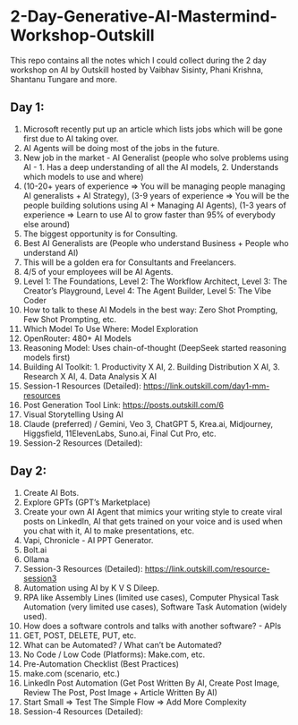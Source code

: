 # 2-Day-Generative-AI-Mastermind-Workshop-Outskill
This repo contains all the notes which I could collect during the 2 day workshop on AI by Outskill hosted by Vaibhav Sisinty, Phani Krishna, Shantanu Tungare and more.

## Day 1:

1. Microsoft recently put up an article which lists jobs which will be gone first due to AI taking over.
2. AI Agents will be doing most of the jobs in the future.
3. New job in the market - AI Generalist (people who solve problems using AI - 1. Has a deep understanding of all the AI models, 2. Understands which models to use and where)
4. (10-20+ years of experience => You will be managing people managing AI generalists + AI Strategy), (3-9 years of experience => You will be the people building solutions using AI + Managing AI Agents), (1-3 years of experience => Learn to use AI to grow faster than 95% of everybody else around)
5. The biggest opportunity is for Consulting.
6. Best AI Generalists are (People who understand Business + People who understand AI)
7. This will be a golden era for Consultants and Freelancers.
8. 4/5 of your employees will be AI Agents.
9. Level 1: The Foundations, Level 2: The Workflow Architect, Level 3: The Creator’s Playground, Level 4: The Agent Builder, Level 5: The Vibe Coder
10. How to talk to these AI Models in the best way: Zero Shot Prompting, Few Shot Prompting, etc.
11. Which Model To Use Where: Model Exploration
12. OpenRouter: 480+ AI Models
13. Reasoning Model: Uses chain-of-thought (DeepSeek started reasoning models first)
14. Building AI Toolkit: 1. Productivity X AI, 2. Building Distribution X AI, 3. Research X AI, 4. Data Analysis X AI
15. Session-1 Resources (Detailed): https://link.outskill.com/day1-mm-resources
16. Post Generation Tool Link: https://posts.outskill.com/6
17. Visual Storytelling Using AI
18. Claude (preferred) / Gemini, Veo 3, ChatGPT 5, Krea.ai, Midjourney, Higgsfield, 11ElevenLabs, Suno.ai, Final Cut Pro, etc.
19. Session-2 Resources (Detailed):

## Day 2:

1. Create AI Bots.
2. Explore GPTs (GPT’s Marketplace)
3. Create your own AI Agent that mimics your writing style to create viral posts on LinkedIn, AI that gets trained on your voice and is used when you chat with it, AI to make presentations, etc.
4. Vapi, Chronicle - AI PPT Generator.
5. Bolt.ai
6. Ollama
7. Session-3 Resources (Detailed): https://link.outskill.com/resource-session3
8. Automation using AI by K V S Dileep.
9. RPA like Assembly Lines (limited use cases), Computer Physical Task Automation (very limited use cases), Software Task Automation (widely used).
10. How does a software controls and talks with another software? - APIs
11. GET, POST, DELETE, PUT, etc.
12. What can be Automated? / What can’t be Automated?
13. No Code / Low Code (Platforms): Make.com, etc.
14. Pre-Automation Checklist (Best Practices)
15. make.com (scenario, etc.)
16. LinkedIn Post Automation (Get Post Written By AI, Create Post Image, Review The Post, Post Image + Article Written By AI)
17. Start Small => Test The Simple Flow => Add More Complexity
18. Session-4 Resources (Detailed):
